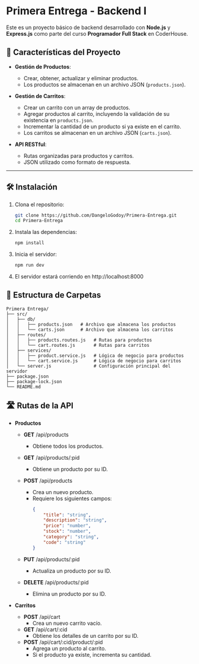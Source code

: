# Primera Entrega - Backend I

Este es un proyecto básico de backend desarrollado con **Node.js** y **Express.js** como parte del curso **Programador Full Stack** en CoderHouse.

## 🚀 Características del Proyecto

- **Gestión de Productos**:
  - Crear, obtener, actualizar y eliminar productos.
  - Los productos se almacenan en un archivo JSON (`products.json`).

- **Gestión de Carritos**:
  - Crear un carrito con un array de productos.
  - Agregar productos al carrito, incluyendo la validación de su existencia en `products.json`.
  - Incrementar la cantidad de un producto si ya existe en el carrito.
  - Los carritos se almacenan en un archivo JSON (`carts.json`).

- **API RESTful**:
  - Rutas organizadas para productos y carritos.
  - JSON utilizado como formato de respuesta.

---

## 🛠️ Instalación

1. Clona el repositorio:
   ```bash
   git clone https://github.com/DangeloGodoy/Primera-Entrega.git
   cd Primera-Entrega
   ```

2. Instala las dependencias:
    ```bash
    npm install
    ```

3. Inicia el servidor:
    ```bash
    npm run dev
    ```

4. El servidor estará corriendo en http://localhost:8000

## 📂 Estructura de Carpetas

```plaintext
Primera Entrega/
├── src/
│   ├── db/
│   │   ├── products.json   # Archivo que almacena los productos
│   │   └── carts.json      # Archivo que almacena los carritos
│   ├── routes/
│   │   ├── products.routes.js   # Rutas para productos
│   │   └── cart.routes.js       # Rutas para carritos
│   ├── services/
│   │   ├── product.service.js   # Lógica de negocio para productos
│   │   └── cart.service.js      # Lógica de negocio para carritos
│   └── server.js                # Configuración principal del servidor
├── package.json
├── package-lock.json
└── README.md
```
## 🛣️ Rutas de la API

- **Productos**
    - **GET** /api/products
        - Obtiene todos los productos.

    - **GET** /api/products/:pid
        - Obtiene un producto por su ID.

    - **POST** /api/products
        - Crea un nuevo producto.
        - Requiere los siguientes campos:
            ```json
            {
                "title": "string",
                "description": "string",
                "price": "number",
                "stock": "number",
                "category": "string",
                "code": "string"
            }
            ```

    - **PUT** /api/products/:pid
        - Actualiza un producto por su ID.

    - **DELETE** /api/products/:pid
        - Elimina un producto por su ID.

- **Carritos**
    - **POST** /api/cart
	    - Crea un nuevo carrito vacío.
	- **GET** /api/cart/:cid
	    - Obtiene los detalles de un carrito por su ID.
	- **POST** /api/cart/:cid/product/:pid
	    - Agrega un producto al carrito.
	    - Si el producto ya existe, incrementa su cantidad.